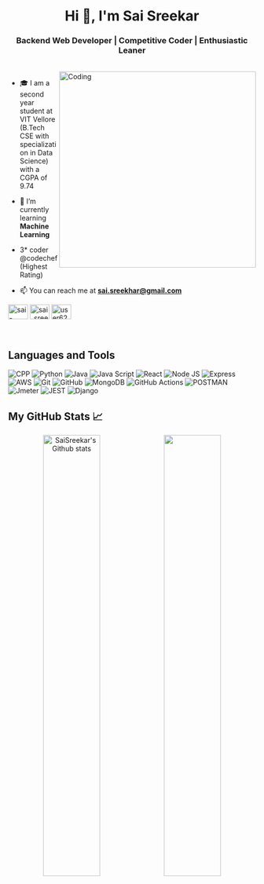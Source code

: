 <!--
**sai-sreekhar/sai-sreekhar** is a ✨ _special_ ✨ repository because its `README.md` (this file) appears on your GitHub profile.

Here are some ideas to get you started:

- 🔭 I’m currently working on ...
- 🌱 I’m currently learning ...
- 👯 I’m looking to collaborate on ...
- 🤔 I’m looking for help with ...
- 💬 Ask me about ...
- 📫 How to reach me: ...
- 😄 Pronouns: ...
- ⚡ Fun fact: ...
-->

<h1 align="center">Hi 👋, I'm Sai Sreekar</h1>
<h3 align="center">Backend Web Developer | Competitive Coder | Enthusiastic Leaner</h3>
<br>
<img align="right" alt="Coding" width="400" src="https://cdn.dribbble.com/users/2069402/screenshots/5574718/media/a26e46eb4800c8991e14a6f6e32dba1e.gif">

- 🎓 I am a second year student at VIT Vellore (B.Tech CSE with specialization in Data Science) with a CGPA of 9.74

- 🌱 I’m currently learning **Machine Learning**

- 3* coder @codechef (Highest Rating)

- 📫 You can reach me at **sai.sreekhar@gmail.com**

<!--  -->
<!-- <h3 align="left">Connect with me:</h3> -->
<p align="left">
<a href="https://www.linkedin.com/in/sai-sreekar" target="blank"><img align="center" src="https://raw.githubusercontent.com/rahuldkjain/github-profile-readme-generator/master/src/images/icons/Social/linked-in-alt.svg" alt="sai-sreekar" height="30" width="40" /></a>
<a href="https://www.instagram.com/sai_sreekar__/" target="blank"><img align="center" src="https://raw.githubusercontent.com/rahuldkjain/github-profile-readme-generator/master/src/images/icons/Social/instagram.svg" alt="sai_sreekar__" height="30" width="40" /></a>
<a href="https://leetcode.com/user6243zE/" target="blank"><img align="center" src="https://raw.githubusercontent.com/rahuldkjain/github-profile-readme-generator/master/src/images/icons/Social/leet-code.svg" alt="user6243zE" height="30" width="40" /></a>
</p>
<br>

## Languages and Tools

![CPP](https://img.shields.io/badge/cpp-black?style=for-the-badge&logo=cplusplus&logoColor=blue)
![Python](https://img.shields.io/badge/python-000000?style=for-the-badge&logo=python&logoColor=yellow)
![Java](https://img.shields.io/badge/Java-orange)
![Java Script](https://img.shields.io/badge/JavaScript-grey?style=for-the-badge&logo=javascript&logoColor=yellow)
![React](https://img.shields.io/badge/React-20232A?style=for-the-badge&logo=react&logoColor=61DAFB)
![Node JS](https://img.shields.io/badge/node.js-000000?style=for-the-badge&logo=nodedotjs&logoColor=white)
![Express](https://img.shields.io/badge/Express.js-000000?style=for-the-badge&logo=express&logoColor=white)
![AWS](https://img.shields.io/badge/Amazon_AWS-FF9900?style=for-the-badge&logo=amazonaws&logoColor=white)
![Git](https://img.shields.io/badge/git-%23F05033.svg?style=for-the-badge&logo=git&logoColor=white)
![GitHub](https://img.shields.io/badge/GitHub-100000?style=for-the-badge&logo=github&logoColor=white)
![MongoDB](https://img.shields.io/badge/MongoDB-4EA94B?style=for-the-badge&logo=mongodb&logoColor=green)
![GitHub Actions](https://img.shields.io/badge/githubactions-%232671E5.svg?&style=for-the-badge&logo=githubactions&logoColor=white)
![POSTMAN](https://img.shields.io/badge/Postman-orange?style=for-the-badge&logo=postman&logoColor=white)
![Jmeter](https://img.shields.io/badge/Jmeter-000000?style=for-the-badge&logo=ApacheJMeter&logoColor=red)
![JEST](https://img.shields.io/badge/Jest-323330?style=for-the-badge&logo=Jest&logoColor=white)
![Django](https://img.shields.io/badge/Django-darkGreen?style=for-the-badge&logo=Django&logoColor=white)

## My GitHub Stats 📈

<p align="center"> 
    <img width="48%" src="https://github-readme-stats.vercel.app/api?username=sai-sreekhar&show_icons=true&count_private=true&theme=tokyonight" alt="SaiSreekar's Github stats" />
    <img width="48%" src="https://github-readme-streak-stats.herokuapp.com/?user=sai-sreekhar&theme=tokyonight" />
</p>


